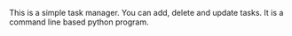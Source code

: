 This is a simple task manager. You can add, delete and update tasks. It is a command line based python program.
